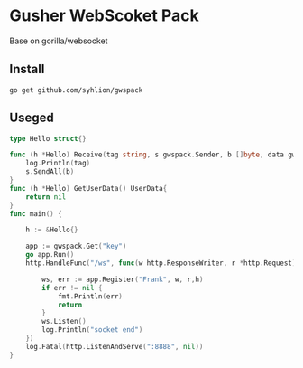# Gusher WebScoket Pack

Base on gorilla/websocket

## Install

`go get github.com/syhlion/gwspack`


## Useged

``` go
type Hello struct{}

func (h *Hello) Receive(tag string, s gwspack.Sender, b []byte, data gwspack.UserData) {
	log.Println(tag)
	s.SendAll(b)
}
func (h *Hello) GetUserData() UserData{
    return nil
}
func main() {

	h := &Hello{}

	app := gwspack.Get("key")
	go app.Run()
	http.HandleFunc("/ws", func(w http.ResponseWriter, r *http.Request) {

		ws, err := app.Register("Frank", w, r,h)
		if err != nil {
			fmt.Println(err)
			return
		}
		ws.Listen()
		log.Println("socket end")
	})
	log.Fatal(http.ListenAndServe(":8888", nil))
}

```


